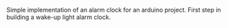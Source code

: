 Simple implementation of an alarm clock for an arduino project.
First step in building a wake-up light alarm clock.
